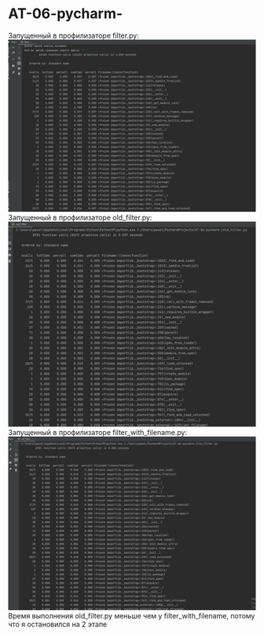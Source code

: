 # AT-06-pycharm-
Запущенный в профилизаторе filter.py:
![Иллюстрация к проекту](https://github.com/pavel248/AT-06-pycharm-/raw/images/filter.jpg)
Запущенный в профилизаторе old_filter.py:
![Иллюстрация к проекту](https://github.com/pavel248/AT-06-pycharm-/raw/images/old_filter.jpg)
Запущенный в профилизаторе filter_with_filename.py:
![Иллюстрация к проекту](https://github.com/pavel248/AT-06-pycharm-/raw/images/filter_with_filenname.jpg)
Время выполнения old_filter.py меньше чем у filter_with_filename, потому что я остановился на 2 этапе
